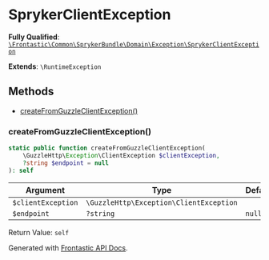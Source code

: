 #  SprykerClientException

**Fully Qualified**: [`\Frontastic\Common\SprykerBundle\Domain\Exception\SprykerClientException`](../../../../../src/php/SprykerBundle/Domain/Exception/SprykerClientException.php)

**Extends**: `\RuntimeException`

## Methods

* [createFromGuzzleClientException()](#createfromguzzleclientexception)

### createFromGuzzleClientException()

```php
static public function createFromGuzzleClientException(
    \GuzzleHttp\Exception\ClientException $clientException,
    ?string $endpoint = null
): self
```

Argument|Type|Default|Description
--------|----|-------|-----------
`$clientException`|`\GuzzleHttp\Exception\ClientException`||
`$endpoint`|`?string`|`null`|

Return Value: `self`

Generated with [Frontastic API Docs](https://github.com/FrontasticGmbH/apidocs).
